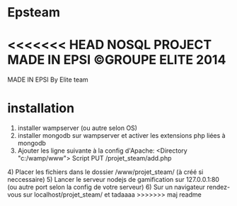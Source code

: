 Epsteam
=======
<<<<<<< HEAD
NOSQL PROJECT MADE IN EPSI
©GROUPE ELITE 2014
=======
MADE IN EPSI
By Elite team

installation
============
1) installer wampserver (ou autre selon OS)
2) installer mongodb sur wampserver et activer les extensions php liées à mongodb
3) Ajouter les ligne suivante à la config d'Apache: 
<Directory "c:/wamp/www">
	Script PUT /projet_steam/add.php
</DIRECTORY>
4) Placer les fichiers dans le dossier /www/projet_steam/ (à créé si neccessaire)
5) Lancer le serveur nodejs de gamification sur 127.0.0.1:80 (ou autre port selon la config de votre serveur)
6) Sur un navigateur rendez-vous sur localhost/projet_steam/ et tadaaaa
>>>>>>> maj readme

